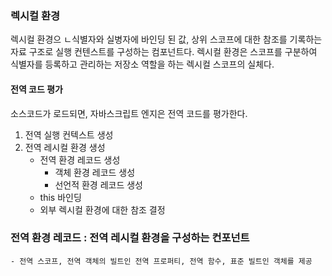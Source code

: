### 렉시컬 환경

렉시컬 환경으 ㄴ식별자와 실병자에 바인딩 된 값, 상위 스코프에 대한 참조를 기록하는 자료 구조로 실행 컨텐스트를 구성하는 컴포넌트다.
렉시컬 환경은 스코프를 구분하여 식별자를 등록하고 관리하는 저장소 역할을 하는 렉시컬 스코프의 실체다. 


#### 전역 코드 평가 
소스코드가 로드되면, 자바스크립트 엔지은 전역 코드를 평가한다. 
1. 전역 실행 컨텍스트 생성 
2. 전역 레시컬 환경 생성
    - 전역 환경 레코드 생성
        - 객체 환경 레코드 생성
        - 선언적 환경 레코드 생성
    - this 바인딩
    - 외부 렉시컬 환경에 대한 참조 결정 



### 전역 환경 레코드 : 전역 레시컬 환경을 구성하는 컨포넌트 
    - 전역 스코프, 전역 객체의 빌트인 전역 프로퍼티, 전역 함수, 표준 빌트인 객체를 제공 
    